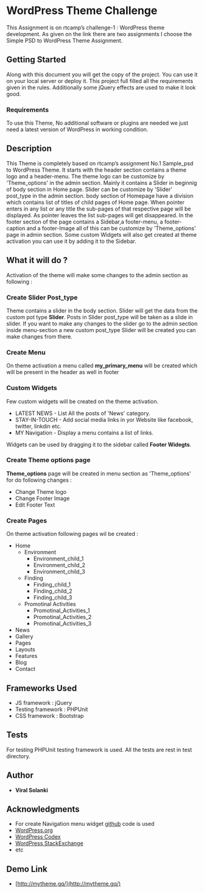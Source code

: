 # WordPress Theme Challenge

This Assignment is on rtcamp’s challenge-1 : WordPress theme development. As given on the link there are two assignments I choose the Simple PSD to WordPress Theme Assignment.

## Getting Started

Along with this document you will get the copy of the project. You can use it on your local server or deploy it. This project full filled all the requirements given in the rules. Additionally some jQuery effects are used to make it look good.

### Requirements

To use this Theme, No additional software or plugins are needed we just need a latest version of WordPress in working condition.

## Description

This Theme is completely based on rtcamp’s assignment No.1 Sample_psd to WordPress Theme. It starts with the header section contains a theme logo and a header-menu. The theme logo can be customize by 'Theme_options' in the admin section. Mainly it contains a Slider in beginnig of body section in Home page. Slider can be customize by 'Slider' post_type in the admin section. body section of Homepage have a division which contains list of titles of child pages of Home page. When pointer enters in any list or any title the sub-pages of that respective page will be displayed. As pointer leaves the list sub-pages will get disappeared. In the footer section of the page contains a Sidebar,a footer-menu, a footer-caption and a footer-Image all of this can be customize by 'Theme_options' page in admin section. Some custom Widgets will also get created at theme activation you can use it by adding it to the Sidebar.    
  
## What it will do ?

Activation of the theme will make some changes to the admin section as following :

### Create Slider Post_type

Theme contains a slider in the body section. Slider will get the data from the custom pot type **Slider**. Posts in Slider post_type will be taken as a slide in slider. If you want to make any changes to the slider go to the admin section inside menu-section a new custom post_type Slider will be created you can make changes from there. 

### Create Menu

On theme activation a menu called **my_primary_menu** will be created which will be present in the header as well in footer 

### Custom Widgets

Few custom widgets will be created on the theme activation.

* LATEST NEWS - List All the posts of 'News' category.
* STAY-IN-TOUCH - Add social media links in yor Website like facebook, twitter, linkdin etc.
* MY Navigation - Display a menu contains a list of links.

Widgets can be used by dragging it to the sidebar called **Footer Widegts**.

### Create Theme options page

**Theme_options** page will be created in menu section as 'Theme_options' for do following changes :

* Change Theme logo
* Change Footer Image
* Edit Footer Text

### Create Pages

On theme activation following pages wil be created :

* Home
  * Environment 
    * Environment_child_1
    * Environment_child_2
    * Environment_child_3
  * Finding	
    * Finding_child_1
    * Finding_child_2
    * Finding_child_3
  * Promotinal Activities	
    * Promotinal_Activities_1
    * Promotinal_Activities_2
    * Promotinal_Activities_3
* News
* Gallery 
* Pages
* Layouts
* Features
* Blog
* Contact

## Frameworks Used

* JS framework : jQuery
* Testing framework : PHPUnit
* CSS framework : Bootstrap

## Tests

For testing PHPUnit testing framework is used. All the tests are rest in test directory.

## Author

* **Viral Solanki** 

## Acknowledgments

* For create Navigation menu widget [github](https://github.com/markjaquith/WordPress/blob/master/wp-includes/widgets/class-wp-nav-menu-widget.php) code is used
* [WordPress.org](https://wordpress.org)
* [WordPress Codex](https://codex.wordpress.org)
* [WordPress StackExchange](https://codex.wordpress.stackexchange.com)
* etc

## Demo Link

* [http://mytheme.gq/](http://mytheme.gq/)
